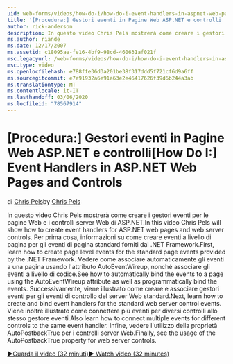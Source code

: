 ```yaml
---
uid: web-forms/videos/how-do-i/how-do-i-event-handlers-in-aspnet-web-pages-and-controls
title: '[Procedura:] Gestori eventi in Pagine Web ASP.NET e controlli | Microsoft Docs'
author: rick-anderson
description: In questo video Chris Pels mostrerà come creare i gestori eventi per le pagine Web e i controlli server Web di ASP.NET. Per prima cosa, informazioni su come creare eventi a livello di pagina...
ms.author: riande
ms.date: 12/17/2007
ms.assetid: c18095ae-fe16-4bf9-98cd-460631af021f
msc.legacyurl: /web-forms/videos/how-do-i/how-do-i-event-handlers-in-aspnet-web-pages-and-controls
msc.type: video
ms.openlocfilehash: e788ffe36d3a201be38f317ddd5f721cf6d9a6ff
ms.sourcegitcommit: e7e91932a6e91a63e2e46417626f39d6b244a3ab
ms.translationtype: MT
ms.contentlocale: it-IT
ms.lasthandoff: 03/06/2020
ms.locfileid: "78567914"
---
```

# <a name="how-do-i-event-handlers-in-aspnet-web-pages-and-controls"></a><span data-ttu-id="ac8d4-104">[Procedura:] Gestori eventi in Pagine Web ASP.NET e controlli</span><span class="sxs-lookup"><span data-stu-id="ac8d4-104">[How Do I:] Event Handlers in ASP.NET Web Pages and Controls</span></span>

<span data-ttu-id="ac8d4-105">di [Chris Pels](https://twitter.com/chrispels)</span><span class="sxs-lookup"><span data-stu-id="ac8d4-105">by [Chris Pels](https://twitter.com/chrispels)</span></span>

<span data-ttu-id="ac8d4-106">In questo video Chris Pels mostrerà come creare i gestori eventi per le pagine Web e i controlli server Web di ASP.NET.</span><span class="sxs-lookup"><span data-stu-id="ac8d4-106">In this video Chris Pels will show how to create event handlers for ASP.NET web pages and web server controls.</span></span> <span data-ttu-id="ac8d4-107">Per prima cosa, informazioni su come creare eventi a livello di pagina per gli eventi di pagina standard forniti dal .NET Framework.</span><span class="sxs-lookup"><span data-stu-id="ac8d4-107">First, learn how to create page level events for the standard page events provided by the .NET Framework.</span></span> <span data-ttu-id="ac8d4-108">Vedere come associare automaticamente gli eventi a una pagina usando l'attributo AutoEventWireup, nonché associare gli eventi a livello di codice.</span><span class="sxs-lookup"><span data-stu-id="ac8d4-108">See how to automatically bind the events to a page using the AutoEventWireup attribute as well as programmatically bind the events.</span></span> <span data-ttu-id="ac8d4-109">Successivamente, viene illustrato come creare e associare gestori eventi per gli eventi di controllo del server Web standard.</span><span class="sxs-lookup"><span data-stu-id="ac8d4-109">Next, learn how to create and bind event handlers for the standard web server control events.</span></span> <span data-ttu-id="ac8d4-110">Viene inoltre illustrato come connettere più eventi per diversi controlli allo stesso gestore eventi.</span><span class="sxs-lookup"><span data-stu-id="ac8d4-110">Also learn how to connect multiple events for different controls to the same event handler.</span></span> <span data-ttu-id="ac8d4-111">Infine, vedere l'utilizzo della proprietà AutoPostbackTrue per i controlli server Web.</span><span class="sxs-lookup"><span data-stu-id="ac8d4-111">Finally, see the usage of the AutoPostbackTrue property for web server controls.</span></span>

[<span data-ttu-id="ac8d4-112">&#9654;Guarda il video (32 minuti)</span><span class="sxs-lookup"><span data-stu-id="ac8d4-112">&#9654; Watch video (32 minutes)</span></span>](https://channel9.msdn.com/Blogs/ASP-NET-Site-Videos/how-do-i-event-handlers-in-aspnet-web-pages-and-controls)
